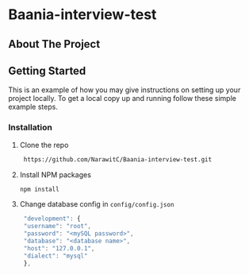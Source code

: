 # Baania-interview-test

## About The Project
 

## Getting Started

This is an example of how you may give instructions on setting up your project locally.
To get a local copy up and running follow these simple example steps.

### Installation

1. Clone the repo
   ```sh
    https://github.com/NarawitC/Baania-interview-test.git
   ```
2. Install NPM packages
   ```sh
   npm install
   ```
3. Change database config in `config/config.json` 
   ```js
    "development": {
    "username": "root",
    "password": "<mySQL password>",
    "database": "<database name>",
    "host": "127.0.0.1",
    "dialect": "mysql"
    },
   ```
 
